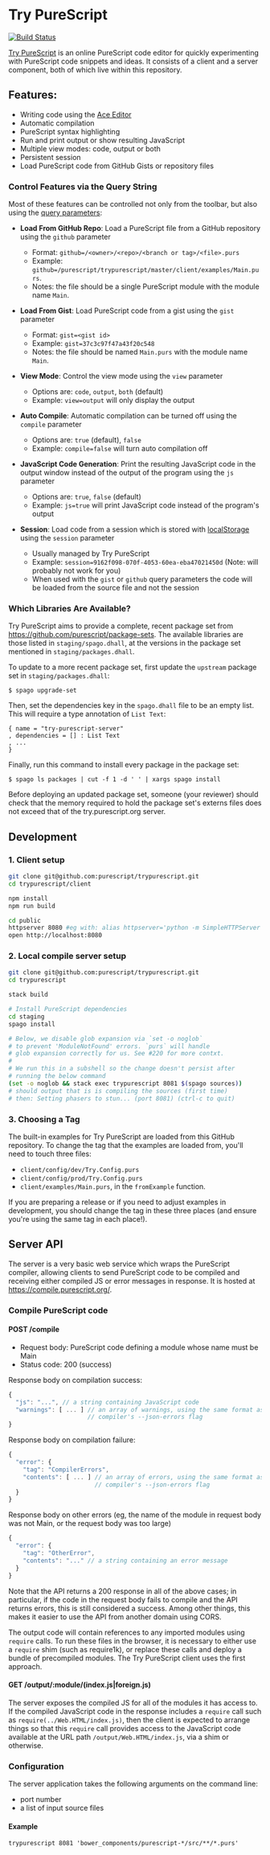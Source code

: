 # Try PureScript

[![Build Status](https://api.travis-ci.org/purescript/trypurescript.svg?branch=master)](http://travis-ci.org/purescript/trypurescript)

[Try PureScript](https://try.purescript.org) is an online PureScript code editor for quickly experimenting with PureScript code snippets and ideas. It consists of a client and a server component, both of which live within this repository.

## Features:

- Writing code using the [Ace Editor](http://ace.c9.io)
- Automatic compilation
- PureScript syntax highlighting
- Run and print output or show resulting JavaScript
- Multiple view modes: code, output or both
- Persistent session
- Load PureScript code from GitHub Gists or repository files

### Control Features via the Query String

Most of these features can be controlled not only from the toolbar, but also using the [query parameters](https://en.wikipedia.org/wiki/Query_string):

- **Load From GitHub Repo**: Load a PureScript file from a GitHub repository using the `github` parameter
    - Format: `github=/<owner>/<repo>/<branch or tag>/<file>.purs`
    - Example: `github=/purescript/trypurescript/master/client/examples/Main.purs`.
    - Notes: the file should be a single PureScript module with the module name `Main`.

- **Load From Gist**: Load PureScript code from a gist using the `gist` parameter
    - Format: `gist=<gist id>`
    - Example: `gist=37c3c97f47a43f20c548`
    - Notes: the file should be named `Main.purs` with the module name `Main`.

- **View Mode**: Control the view mode using the `view` parameter
    - Options are: `code`, `output`, `both` (default)
    - Example: `view=output` will only display the output

- **Auto Compile**: Automatic compilation can be turned off using the `compile` parameter
    - Options are: `true` (default), `false`
    - Example: `compile=false` will turn auto compilation off

- **JavaScript Code Generation**: Print the resulting JavaScript code in the output window instead of the output of the program using the `js` parameter
    - Options are: `true`, `false` (default)
    - Example: `js=true` will print JavaScript code instead of the program's output

- **Session**: Load code from a session which is stored with [localStorage](https://developer.mozilla.org/en-US/docs/Web/API/Window/localStorage) using the `session` parameter
    - Usually managed by Try PureScript
    - Example: `session=9162f098-070f-4053-60ea-eba47021450d` (Note: will probably not work for you)
    - When used with the `gist` or `github` query parameters the code will be loaded from the source file and not the session

### Which Libraries Are Available?

Try PureScript aims to provide a complete, recent package set from <https://github.com/purescript/package-sets>. The available libraries are those listed in `staging/spago.dhall`, at the versions in the package set mentioned in `staging/packages.dhall`.

To update to a more recent package set, first update the `upstream` package set in `staging/packages.dhall`:

```
$ spago upgrade-set
```

Then, set the dependencies key in the `spago.dhall` file to be an empty list. This will require a type annotation of `List Text`:

```dhall
{ name = "try-purescript-server"
, dependencies = [] : List Text
, ...
}
```

Finally, run this command to install every package in the package set:

```
$ spago ls packages | cut -f 1 -d ' ' | xargs spago install
```

Before deploying an updated package set, someone (your reviewer) should check that the memory required to hold the package set's externs files does not exceed that of the try.purescript.org server.

## Development

### 1. Client setup

```sh
git clone git@github.com:purescript/trypurescript.git
cd trypurescript/client

npm install
npm run build

cd public
httpserver 8080 #eg with: alias httpserver='python -m SimpleHTTPServer'
open http://localhost:8080
```

### 2. Local compile server setup

```sh
git clone git@github.com:purescript/trypurescript.git
cd trypurescript

stack build

# Install PureScript dependencies
cd staging
spago install

# Below, we disable glob expansion via `set -o noglob`
# to prevent 'ModuleNotFound' errors. `purs` will handle
# glob expansion correctly for us. See #220 for more contxt.
#
# We run this in a subshell so the change doesn't persist after
# running the below command
(set -o noglob && stack exec trypurescript 8081 $(spago sources))
# should output that is is compiling the sources (first time)
# then: Setting phasers to stun... (port 8081) (ctrl-c to quit)
```

### 3. Choosing a Tag

The built-in examples for Try PureScript are loaded from this GitHub repository. To change the tag that the examples are loaded from, you'll need to touch three files:

* `client/config/dev/Try.Config.purs`
* `client/config/prod/Try.Config.purs`
* `client/examples/Main.purs`, in the `fromExample` function.

If you are preparing a release or if you need to adjust examples in development, you should change the tag in these three places (and ensure you're using the same tag in each place!).

## Server API

The server is a very basic web service which wraps the PureScript compiler, allowing clients to send PureScript code to be compiled and receiving either compiled JS or error messages in response.
It is hosted at <https://compile.purescript.org/>.

### Compile PureScript code

#### POST /compile

- Request body: PureScript code defining a module whose name must be Main
- Status code: 200 (success)

Response body on compilation success:

```javascript
{
  "js": "...", // a string containing JavaScript code
  "warnings": [ ... ] // an array of warnings, using the same format as the
                      // compiler's --json-errors flag
}
```

Response body on compilation failure:

```javascript
{
  "error": {
    "tag": "CompilerErrors",
    "contents": [ ... ] // an array of errors, using the same format as the
                        // compiler's --json-errors flag
  }
}
```

Response body on other errors (eg, the name of the module in request body was not Main, or the request body was too large)

```javascript
{
  "error": {
    "tag": "OtherError",
    "contents": "..." // a string containing an error message
  }
}
```

Note that the API returns a 200 response in all of the above cases; in particular, if the code in the request body fails to compile and the API returns errors, this is still considered a success.
Among other things, this makes it easier to use the API from another domain using CORS.

The output code will contain references to any imported modules using `require` calls.
To run these files in the browser, it is necessary to either use a `require` shim (such as require1k), or replace these calls and deploy a bundle of precompiled modules.
The Try PureScript client uses the first approach.

#### GET /output/:module/(index.js|foreign.js)

The server exposes the compiled JS for all of the modules it has access to.
If the compiled JavaScript code in the response includes a `require` call such as `require(../Web.HTML/index.js)`, then the client is expected to arrange things so that this `require` call provides access to the JavaScript code available at the URL path `/output/Web.HTML/index.js`, via a shim or otherwise.

### Configuration

The server application takes the following arguments on the command line:

- port number
- a list of input source files

#### Example

    trypurescript 8081 'bower_components/purescript-*/src/**/*.purs'
